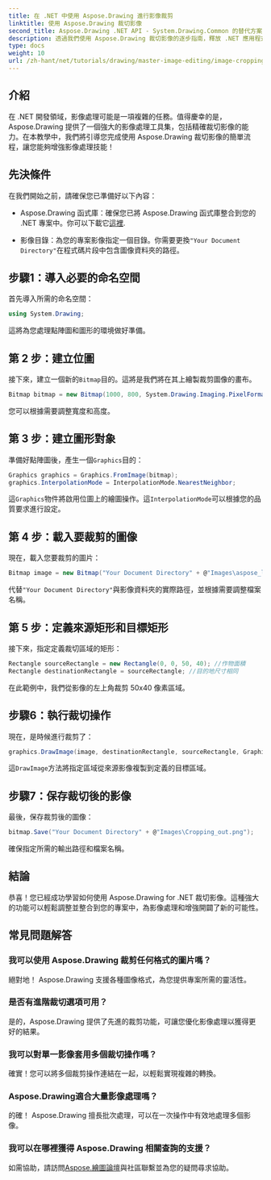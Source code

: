 ```yaml
---
title: 在 .NET 中使用 Aspose.Drawing 進行影像裁剪
linktitle: 使用 Aspose.Drawing 裁切影像
second_title: Aspose.Drawing .NET API - System.Drawing.Common 的替代方案
description: 透過我們使用 Aspose.Drawing 裁切影像的逐步指南，釋放 .NET 應用程式中影像處理的強大功能。本教學涵蓋了您需要了解的所有內容，從建立點陣圖到儲存最終的裁切影像。
type: docs
weight: 10
url: /zh-hant/net/tutorials/drawing/master-image-editing/image-cropping/
---
```

## 介紹

在 .NET 開發領域，影像處理可能是一項複雜的任務。值得慶幸的是，Aspose.Drawing 提供了一個強大的影像處理工具集，包括精確裁切影像的能力。在本教學中，我們將引導您完成使用 Aspose.Drawing 裁切影像的簡單流程，讓您能夠增強影像處理技能！

## 先決條件

在我們開始之前，請確保您已準備好以下內容：

- Aspose.Drawing 函式庫：確保您已將 Aspose.Drawing 函式庫整合到您的 .NET 專案中。你可以下載它[這裡](https://releases.aspose.com/drawing/net/).
  
- 影像目錄：為您的專案影像指定一個目錄。你需要更換`"Your Document Directory"`在程式碼片段中包含圖像資料夾的路徑。

## 步驟1：導入必要的命名空間

首先導入所需的命名空間：

```csharp
using System.Drawing;
```

這將為您處理點陣圖和圖形的環境做好準備。

## 第 2 步：建立位圖

接下來，建立一個新的`Bitmap`目的。這將是我們將在其上繪製裁剪圖像的畫布。

```csharp
Bitmap bitmap = new Bitmap(1000, 800, System.Drawing.Imaging.PixelFormat.Format32bppPArgb);
```

您可以根據需要調整寬度和高度。

## 第 3 步：建立圖形對象

準備好點陣圖後，產生一個`Graphics`目的：

```csharp
Graphics graphics = Graphics.FromImage(bitmap);
graphics.InterpolationMode = InterpolationMode.NearestNeighbor;
```

這`Graphics`物件將啟用位圖上的繪圖操作。這`InterpolationMode`可以根據您的品質要求進行設定。

## 第 4 步：載入要裁剪的圖像

現在，載入您要裁剪的圖片：

```csharp
Bitmap image = new Bitmap("Your Document Directory" + @"Images\aspose_logo.png");
```

代替`"Your Document Directory"`與影像資料夾的實際路徑，並根據需要調整檔案名稱。

## 第 5 步：定義來源矩形和目標矩形

接下來，指定定義裁切區域的矩形：

```csharp
Rectangle sourceRectangle = new Rectangle(0, 0, 50, 40); //作物面積
Rectangle destinationRectangle = sourceRectangle; //目的地尺寸相同
```

在此範例中，我們從影像的左上角裁剪 50x40 像素區域。

## 步驟6：執行裁切操作

現在，是時候進行裁剪了：

```csharp
graphics.DrawImage(image, destinationRectangle, sourceRectangle, GraphicsUnit.Pixel);
```

這`DrawImage`方法將指定區域從來源影像複製到定義的目標區域。

## 步驟7：保存裁切後的影像

最後，保存裁剪後的圖像：

```csharp
bitmap.Save("Your Document Directory" + @"Images\Cropping_out.png");
```

確保指定所需的輸出路徑和檔案名稱。

## 結論

恭喜！您已經成功學習如何使用 Aspose.Drawing for .NET 裁切影像。這種強大的功能可以輕鬆調整並整合到您的專案中，為影像處理和增強開闢了新的可能性。

## 常見問題解答

### 我可以使用 Aspose.Drawing 裁剪任何格式的圖片嗎？

絕對地！ Aspose.Drawing 支援各種圖像格式，為您提供專案所需的靈活性。

### 是否有進階裁切選項可用？

是的，Aspose.Drawing 提供了先進的裁剪功能，可讓您優化影像處理以獲得更好的結果。

### 我可以對單一影像套用多個裁切操作嗎？

確實！您可以將多個裁剪操作連結在一起，以輕鬆實現複雜的轉換。

### Aspose.Drawing適合大量影像處理嗎？

的確！ Aspose.Drawing 擅長批次處理，可以在一次操作中有效地處理多個影像。

### 我可以在哪裡獲得 Aspose.Drawing 相關查詢的支援？

如需協助，請訪問[Aspose.繪圖論壇](https://forum.aspose.com/c/diagram/17)與社區聯繫並為您的疑問尋求協助。